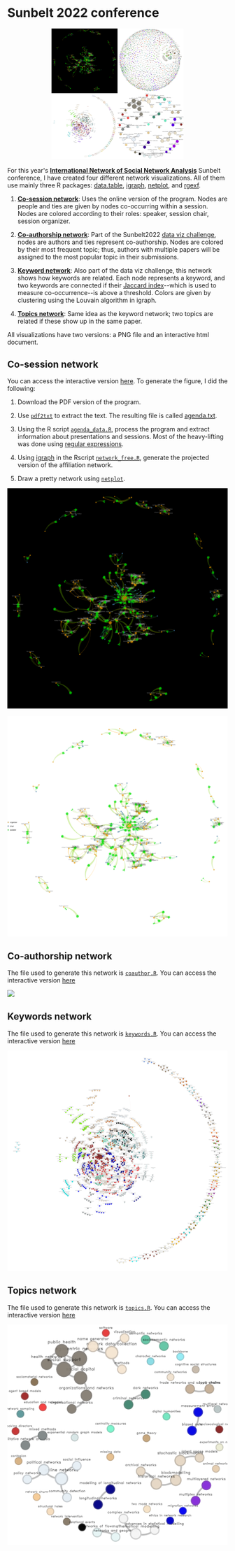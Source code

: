# Sunbelt 2022 conference

<div align="center">
<img style="width:60%" src="allnets.png">
</div>

For this year's [**International Network of Social Network Analysis**](https://www.insna.org/) Sunbelt conference, I have created four different network visualizations. All of them use mainly three R packages: [data.table](https://cran.r-project.org/package=data.table), [igraph](https://cran.r-project.org/package=igraph), [netplot](https://cran.r-project.org/package=netplot), and [rgexf](https://cran.r-project.org/package=rgexf).

1. [**Co-session network**](#co-session-network): Uses the online version of the program. Nodes are people and ties are given by nodes co-occurring within a session. Nodes are colored according to their roles: speaker, session chair, session organizer.

2. [**Co-authorship network**](#co-authorship-network): Part of the Sunbelt2022 [data viz challenge](https://github.com/johankoskinen/Sunbelt2022), nodes are authors and ties represent co-authorship. Nodes are colored by their most frequent topic; thus, authors with multiple papers will be assigned to the most popular topic in their submissions.

3. [**Keyword network**](#keywords-network): Also part of the data viz challenge, this network shows how keywords are related. Each node represents a keyword, and two keywords are connected if their [Jaccard index]()--which is used to measure co-occurrence--is above a threshold. Colors are given by clustering using the Louvain algorithm in igraph.

4. [**Topics network**](#topics-network): Same idea as the keyword network; two topics are related if these show up in the same paper.

All visualizations have two versions: a PNG file and an interactive html document.

## Co-session network

You can access the interactive version [here](https://gvegayon.github.io/gallery/20220700-sunbelt/gexfjs/). To generate the figure, I did the following:

1. Download the PDF version of the program.

2. Use [`pdf2txt`](https://manpages.ubuntu.com/manpages/xenial/man1/pdf2txt.1.html) to extract the text. The resulting file
is called [agenda.txt](agenda.txt).

3. Using the R script [`agenda_data.R`](agenda_data.R), process the program
and extract information about presentations and sessions. 
Most of the heavy-lifting was done using [regular expressions](https://xkcd.com/208/).

4. Using [igraph](https://cran.r-project.org/package=igraph) in the Rscript [`network_free.R`](network_free.R), generate the projected
version of the affiliation network.

5. Draw a pretty network using [`netplot`](https://cran.r-project.org/package=netplot).

![](network_free.png)

![](network_free_w_legend.png)

## Co-authorship network

The file used to generate this network is [`coauthor.R`](coauthor.R). You can access the interactive version [here](https://gvegayon.github.io/gallery/20220700-sunbelt/coauthor/)

![](coauthor.png)

## Keywords network

The file used to generate this network is [`keywords.R`](keywords.R). You can access the interactive version [here](https://gvegayon.github.io/gallery/20220700-sunbelt/keywords/)

![](keywords.png)

## Topics network

The file used to generate this network is [`topics.R`](topics.R). You can access the interactive version [here](https://gvegayon.github.io/gallery/20220700-sunbelt/topics/)

![](topics.png)